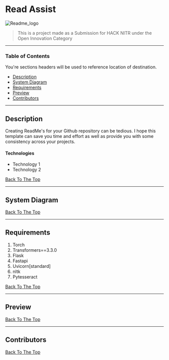 # Read Assist

![Readme_logo](https://user-images.githubusercontent.com/68011962/111867874-dec09a80-899c-11eb-9bdc-cd137342c0ec.png)


> This is a project made as a Submission for HACK NITR under the Open Innovation Category

---

### Table of Contents
You're sections headers will be used to reference location of destination.

- [Description](#description)
- [System Diagram](#sys-diag)
- [Requirements](#requirements)
- [Preview](#preview)
- [Contributors](#contributors)

---

## Description

Creating ReadMe's for your Github repository can be tedious.  I hope this template can save you time and effort as well as provide you with some consistency across your projects.

#### Technologies

- Technology 1
- Technology 2

[Back To The Top](#read-assist)

---

## System Diagram



[Back To The Top](#read-assist)

---

## Requirements

1. Torch
2. Transformers==3.3.0
3. Flask
4. Fastapi
5. Uvicorn[standard]
6. nltk
7. Pytesseract

[Back To The Top](#read-assist)

---

## Preview
[Back To The Top](#read-assist)

---

## Contributors

[Back To The Top](#read-assist)

